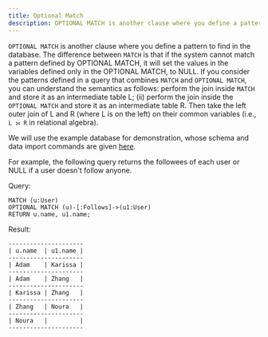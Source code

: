 ```yaml
---
title: Optional Match
description: OPTIONAL MATCH is another clause where you define a pattern to find in the database.
---
```


`OPTIONAL MATCH` is another clause where you define a pattern to find in the database. The difference between `MATCH` is that
if the system cannot match a pattern defined by OPTIONAL MATCH, it will set the values in the variables defined only in
the OPTIONAL MATCH, to NULL. If you consider the patterns defined in a query that combines `MATCH` and `OPTIONAL MATCH`,
you can understand the semantics as follows: perform the join inside `MATCH` and store it as an intermediate table L;
(ii) perform the join inside the `OPTIONAL MATCH` and store it as an intermediate table R. Then take the left
outer join of L and R (where L is on the left) on their common variables (i.e., `L ⟕ R` in relational algebra).

We will use the example database for demonstration, whose schema and data import commands are given [here](../query-clauses/example-database).

For example, the following query returns the followees of each user or NULL if a user doesn't follow anyone.

Query:
```cypher
MATCH (u:User)
OPTIONAL MATCH (u)-[:Follows]->(u1:User)
RETURN u.name, u1.name;
```
Result:
```
---------------------
| u.name  | u1.name |
---------------------
| Adam    | Karissa |
---------------------
| Adam    | Zhang   |
---------------------
| Karissa | Zhang   |
---------------------
| Zhang   | Noura   |
---------------------
| Noura   |         |
---------------------
```

